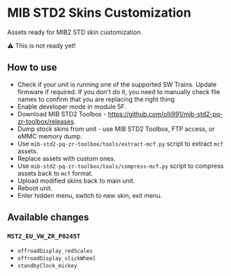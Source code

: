 # MIB STD2 Skins Customization
Assets ready for MIB2 STD skin customization

⚠️ This is not ready yet!

## How to use
* Check if your unit is running one of the supported SW Trains. Update firmware if required. If you don't do it, you need to manually check file names to confirm that you are replacing the right thing
* Enable developer mode in module 5F.
* Download MIB STD2 Toolbox - https://github.com/olli991/mib-std2-pq-zr-toolbox/releases.
* Dump stock skins from unit - use MIB STD2 Toolbox, FTP access, or eMMC memory dump.
* Use `mib-std2-pq-zr-toolbox/tools/extract-mcf.py` script to extract `mcf` assets.
* Replace assets with custom ones.
* Use `mib-std2-pq-zr-toolbox/tools/compress-mcf.py` script to compress assets back to `mcf` format.
* Upload modified skins back to main unit.
* Reboot unit.
* Enter hidden menu, switch to new skin, exit menu.

## Available changes
### `MST2_EU_VW_ZR_P0245T`
* `offroadDisplay_redScales`
* `offroadDisplay_slickWheel`
* `standbyClock_mickey`
